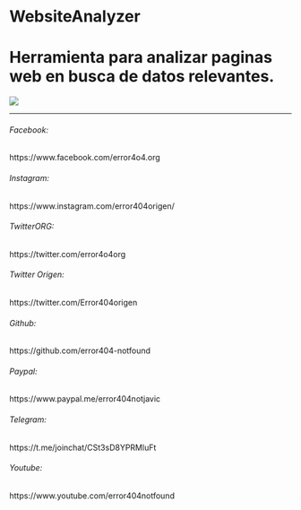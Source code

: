 # WebsiteAnalyzer
<h1>Herramienta para analizar paginas web en busca de datos relevantes.</h1>
<img src="https://github.com/error404-notfound/WebsiteAnalyzer/blob/master/tool.png">
<hr>
<h6>Facebook:</h6> https://www.facebook.com/error4o4.org 
<h6>Instagram: </h6>https://www.instagram.com/error404origen/ 
<h6>TwitterORG:</h6> https://twitter.com/error4o4org 
<h6>Twitter Origen: </h6>https://twitter.com/Error404origen 
<h6>Github: </h6>https://github.com/error404-notfound 
<h6>Paypal:</h6>https://www.paypal.me/error404notjavic 
<h6>Telegram:</h6> https://t.me/joinchat/CSt3sD8YPRMluFt
<h6>Youtube: </h6>https://www.youtube.com/error404notfound 
